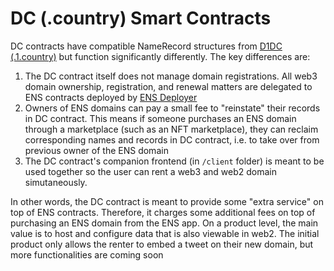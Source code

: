 # DC (.country) Smart Contracts

DC contracts have compatible NameRecord structures from [D1DC (.1.country)](https://github.com/polymorpher/.1.country) but function significantly differently. The key differences are:

1. The DC contract itself does not manage domain registrations. All web3 domain ownership, registration, and renewal matters are delegated to ENS contracts deployed by [ENS Deployer](http://github.com/polymorpher/ens-deployer/)
2. Owners of ENS domains can pay a small fee to "reinstate" their records in DC contract. This means if someone purchases an ENS domain through a marketplace (such as an NFT marketplace), they can reclaim corresponding names and records in DC contract, i.e. to take over from previous owner of the ENS domain
3. The DC contract's companion frontend (in `/client` folder) is meant to be used together so the user can rent a web3 and web2 domain simutaneously. 

In other words, the DC contract is meant to provide some "extra service" on top of ENS contracts. Therefore, it charges some additional fees on top of purchasing an ENS domain from the ENS app. On a product level, the main value is to host and configure data that is also viewable in web2. The initial product only allows the renter to embed a tweet on their new domain, but more functionalities are coming soon


